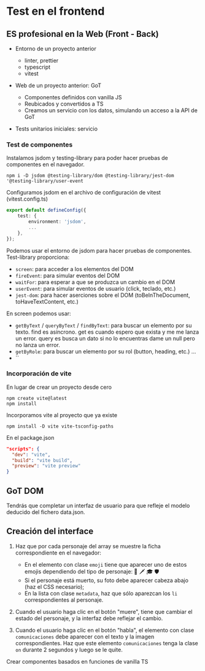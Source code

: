# Test en el frontend

## ES profesional en la Web (Front - Back)

-   Entorno de un proyecto anterior

    -   linter, prettier
    -   typescript
    -   vitest

-   Web de un proyecto anterior: GoT

    -   Componentes definidos con vanilla JS
    -   Reubicados y convertidos a TS
    -   Creamos un servicio con los datos, simulando un acceso a la API de GoT

-   Tests unitarios iniciales: servicio

### Test de componentes

Instalamos jsdom y testing-library para poder hacer pruebas de componentes en el navegador.

```shell
npm i -D jsdom @testing-library/dom @testing-library/jest-dom '@testing-library/user-event
```

Configuramos jsdom en el archivo de configuración de vitest (vitest.config.ts)

```ts
export default defineConfig({
    test: {
        environment: 'jsdom',
        ...
    },
});
```

Podemos usar el entorno de jsdom para hacer pruebas de componentes. Test-library proporciona:

-   `screen`: para acceder a los elementos del DOM
-   `fireEvent`: para simular eventos del DOM
-   `waitFor`: para esperar a que se produzca un cambio en el DOM
-   `userEvent`: para simular eventos de usuario (click, teclado, etc.)
-   `jest-dom`: para hacer aserciones sobre el DOM (toBeInTheDocument, toHaveTextContent, etc.)

En screen podemos usar:

-   `getByText` / `queryByText` / `findByText`: para buscar un elemento por su texto. find es asíncrono. get es cuando espero que exista y me me lanza un error. query es busca un dato si no lo encuentras dame un null pero no lanza un error.
-   `getByRole`: para buscar un elemento por su rol (button, heading, etc.) ...
-   ``
### Incorporación de vite

En lugar de crear un proyecto desde cero

```shell
npm create vite@latest
npm install
```

Incorporamos vite al proyecto que ya existe

```shell
npm install -D vite vite-tsconfig-paths
```

En el package.json

```json
"scripts": {
  "dev": "vite",
  "build": "vite build",
  "preview": "vite preview"
}
```

## GoT DOM

Tendrás que completar un interfaz de usuario para que refleje el modelo deducido del fichero data.json.

## Creación del interface

1. Haz que por cada personaje del array se muestre la ficha correspondiente en el navegador:

   -   En el elemento con clase `emoji` tiene que aparecer uno de estos emojis dependiendo del tipo de personaje: 👑 🗡 🎓 🛡
   -   Si el personaje está muerto, su foto debe aparecer cabeza abajo (haz el CSS necesario);
   -   En la lista con clase `metadata`, haz que sólo aparezcan los `li` correspondientes al personaje.

2. Cuando el usuario haga clic en el botón "muere", tiene que cambiar el estado del personaje, y la interfaz debe reflejar el cambio.
3. Cuando el usuario haga clic en el botón "habla", el elemento con clase `comunicaciones` debe aparecer con el texto y la imagen correspondientes. Haz que este elemento `comunicaciones` tenga la clase `on` durante 2 segundos y luego se le quite.

Crear componentes basados en funciones de vanilla TS
